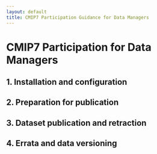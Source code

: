 ```yaml
---
layout: default
title: CMIP7 Participation Guidance for Data Managers
---
```


# CMIP7 Participation for Data Managers

## 1. Installation and configuration
## 2. Preparation for publication
## 3. Dataset publication and retraction
## 4. Errata and data versioning